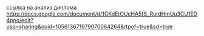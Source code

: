 ссылка на анализ диплома https://docs.google.com/document/d/1GKdEtOUcHA5fS_RurdHmUu3CU1ED4pno/edit?usp=sharing&ouid=105613671979070064264&rtpof=true&sd=true
